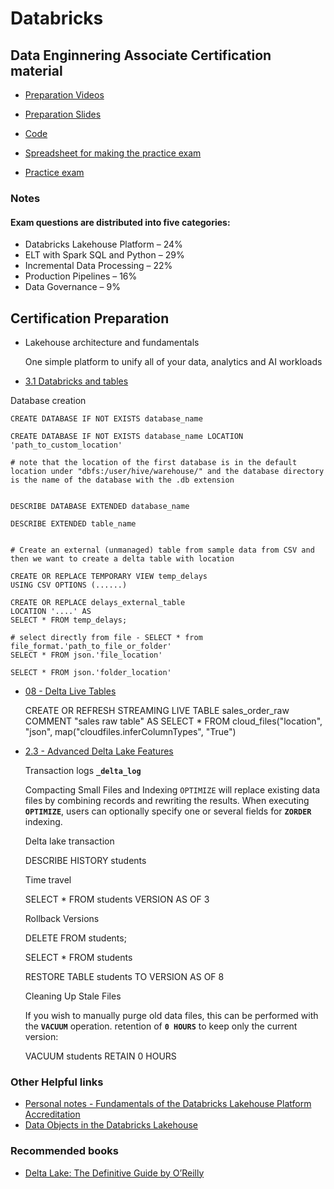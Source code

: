 # Databricks

## Data Enginnering Associate Certification material

* [Preparation Videos](https://databricks.com/p/thank-you/databricks-certification-preparation-on-demand)

* [Preparation Slides](https://pages.databricks.com/rs/094-YMS-629/images/Databricks-Certification-Preparation-Associate-DE.pdf)

* [Code](https://github.com/databricks-academy/data-engineering-with-databricks-english) 

* [Spreadsheet for making the practice exam](https://docs.google.com/spreadsheets/d/1F-YfU_32impN7izNavcLGsf5CutKmdVqWRgESH0LCRw/edit#gid=0)

* [Practice exam](https://files.training.databricks.com/assessments/practice-exams/PracticeExam-DataEngineerAssociate.pdf)


### Notes

#### Exam questions are distributed into five categories:

  * Databricks Lakehouse Platform – 24%
  * ELT with Spark SQL and Python – 29%
  * Incremental Data Processing – 22%
  * Production Pipelines – 16%
  * Data Governance – 9%

## Certification Preparation

  * Lakehouse architecture and fundamentals
  
    One simple platform to unify all of your data, analytics and AI workloads
  
  * [3.1 Databricks and tables](https://github.com/databricks-academy/data-engineering-with-databricks-english/tree/published/03%20-%20Relational%20Entities%20on%20Databricks) 
   
   Database creation
   
    
    CREATE DATABASE IF NOT EXISTS database_name
    
    CREATE DATABASE IF NOT EXISTS database_name LOCATION 'path_to_custom_location'
    
    # note that the location of the first database is in the default location under "dbfs:/user/hive/warehouse/" and the database directory is the name of the database with the .db extension
    
    
    DESCRIBE DATABASE EXTENDED database_name

    DESCRIBE EXTENDED table_name
    
    
    # Create an external (unmanaged) table from sample data from CSV and then we want to create a delta table with location
    
    CREATE OR REPLACE TEMPORARY VIEW temp_delays
    USING CSV OPTIONS (......)
    
    CREATE OR REPLACE delays_external_table 
    LOCATION '....' AS
    SELECT * FROM temp_delays;
    
    # select directly from file - SELECT * from file_format.'path_to_file_or_folder'
    SELECT * FROM json.'file_location'
    
    SELECT * FROM json.'folder_location'

* [08 - Delta Live Tables](https://github.com/databricks-academy/data-engineering-with-databricks-english/tree/published/08%20-%20Delta%20Live%20Tables) 
  
   
   CREATE OR REFRESH STREAMING LIVE TABLE sales_order_raw 
   COMMENT "sales raw table"
   AS SELECT * FROM cloud_files("location", "json", map("cloudfiles.inferColumnTypes", "True")
   

* [2.3 - Advanced Delta Lake Features](https://github.com/databricks-academy/data-engineering-with-databricks-english/blob/published/02%20-%20Delta%20Lake/DE%202.3%20-%20Advanced%20Delta%20Lake%20Features.sql)

   Transaction logs 
       **`_delta_log`**
   
   Compacting Small Files and Indexing
   `OPTIMIZE` will replace existing data files by combining records and rewriting the results.
    When executing **`OPTIMIZE`**, users can optionally specify one or several fields for **`ZORDER`** indexing.

   Delta lake transaction

     
     DESCRIBE HISTORY students
     
     Time travel
     
     SELECT * 
     FROM students VERSION AS OF 3


     Rollback Versions
     
     DELETE FROM students;

     SELECT * FROM students

     RESTORE TABLE students TO VERSION AS OF 8 
     
     
     Cleaning Up Stale Files
     
     If you wish to manually purge old data files, this can be performed with the **`VACUUM`** operation.
     retention of **`0 HOURS`** to keep only the current version:

     VACUUM students RETAIN 0 HOURS



### Other Helpful links

* [Personal notes - Fundamentals of the Databricks Lakehouse Platform Accreditation](https://github.com/ahmenezes/databricks/blob/main/Fundamentals%20of%20the%20Databricks%20Lakehouse%20Platform%20Accreditation%20-%20v2.md)
* [Data Objects in the Databricks Lakehouse](https://docs.databricks.com/lakehouse/data-objects.html)

### Recommended books

* [Delta Lake: The Definitive Guide by O’Reilly](https://www.databricks.com/resources/ebook/delta-lake-the-definitive-guide-by-oreilly)
